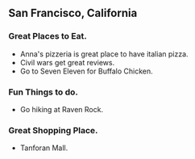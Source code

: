 ## San Francisco, California

### Great Places to Eat.
- Anna's pizzeria is great place to have italian pizza. 
- Civil wars get great reviews.
- Go to Seven Eleven for Buffalo Chicken.

### Fun Things to do.
- Go hiking at Raven Rock.

### Great Shopping Place.
- Tanforan Mall.
